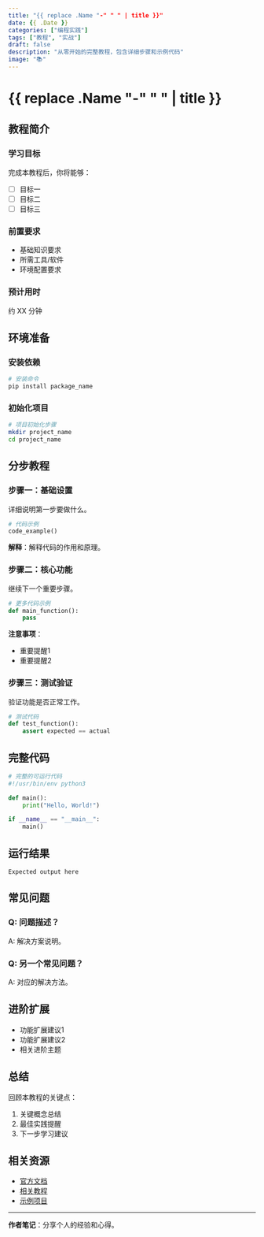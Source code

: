 ```yaml
---
title: "{{ replace .Name "-" " " | title }}"
date: {{ .Date }}
categories: ["编程实践"]
tags: ["教程", "实战"]
draft: false
description: "从零开始的完整教程，包含详细步骤和示例代码"
image: "📚"
---
```


# {{ replace .Name "-" " " | title }}

## 教程简介

### 学习目标

完成本教程后，你将能够：

- [ ] 目标一
- [ ] 目标二
- [ ] 目标三

### 前置要求

- 基础知识要求
- 所需工具/软件
- 环境配置要求

### 预计用时

约 XX 分钟

## 环境准备

### 安装依赖

```bash
# 安装命令
pip install package_name
```

### 初始化项目

```bash
# 项目初始化步骤
mkdir project_name
cd project_name
```

## 分步教程

### 步骤一：基础设置

详细说明第一步要做什么。

```python
# 代码示例
code_example()
```

**解释**：解释代码的作用和原理。

### 步骤二：核心功能

继续下一个重要步骤。

```python
# 更多代码示例
def main_function():
    pass
```

**注意事项**：
- 重要提醒1
- 重要提醒2

### 步骤三：测试验证

验证功能是否正常工作。

```python
# 测试代码
def test_function():
    assert expected == actual
```

## 完整代码

```python
# 完整的可运行代码
#!/usr/bin/env python3

def main():
    print("Hello, World!")

if __name__ == "__main__":
    main()
```

## 运行结果

```
Expected output here
```

## 常见问题

### Q: 问题描述？

A: 解决方案说明。

### Q: 另一个常见问题？

A: 对应的解决方法。

## 进阶扩展

- 功能扩展建议1
- 功能扩展建议2
- 相关进阶主题

## 总结

回顾本教程的关键点：

1. 关键概念总结
2. 最佳实践提醒
3. 下一步学习建议

## 相关资源

- [官方文档]()
- [相关教程]()
- [示例项目]()

---

**作者笔记**：分享个人的经验和心得。 